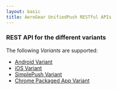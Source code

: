 ```yaml
---
layout: basic
title: AeroGear UnifiedPush RESTful APIs
---
```


### REST API for the different variants

The following _Variants_ are supported:

* [Android Variant](Android)
* [iOS Variant](iOS)
* [SimplePush Variant](SimplePush)
* [Chrome Packaged App Variant](ChromePackagedApp)
